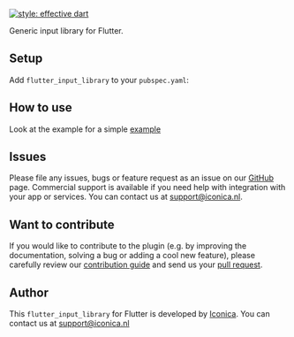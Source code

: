 [![style: effective dart](https://img.shields.io/badge/style-effective_dart-40c4ff.svg)](https://github.com/tenhobi/effective_dart)

Generic input library for Flutter.

## Setup

Add `flutter_input_library` to your `pubspec.yaml`:

## How to use

Look at the example for a simple [example](./example/lib/main.dart)

## Issues

Please file any issues, bugs or feature request as an issue on our [GitHub](https://github.com/Iconica-Development/flutter_input_library/issues) page. Commercial support is available if you need help with integration with your app or services. You can contact us at [support@iconica.nl](mailto:support@iconica.nl).

## Want to contribute

If you would like to contribute to the plugin (e.g. by improving the documentation, solving a bug or adding a cool new feature), please carefully review our [contribution guide](./CONTRIBUTING.md) and send us your [pull request](https://github.com/Iconica-Development/flutter_input_library/pulls).

## Author

This `flutter_input_library` for Flutter is developed by [Iconica](https://iconica.nl). You can contact us at <support@iconica.nl>
